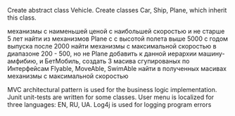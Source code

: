 Create abstract class Vehicle. Create classes Car, Ship, Plane, which inherit this class.

механизмы с наименьшей ценой с наибольшей скоростью и не старше 5 лет
найти из механизмов Plane c с высотой полета выше 5000 с годом выпуска после 2000
найти механизмы с максимальной скоростью в диапазоне 200 - 500, но не Plane
добавить к данной иерархии машину-амфибию, и БетМобиль,
создать 3 масива сгупированых по Интерфейсам Flyable, MoveAble, SwimAble
найти в полученных масивах механизмы с максимальной скоростью

MVC architectural pattern is used for the business logic implementation. Junit unit-tests are written for some classes. User menu is localized for three languages: EN, RU, UA. Log4j is used for logging program errors